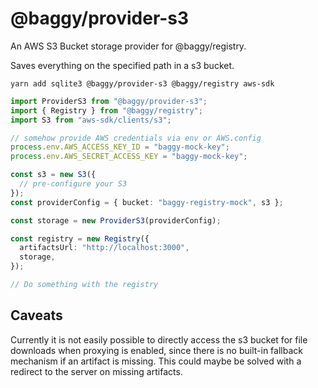 # @baggy/provider-s3

An AWS S3 Bucket storage provider for @baggy/registry.

Saves everything on the specified path in a s3 bucket.

`yarn add sqlite3 @baggy/provider-s3 @baggy/registry aws-sdk`

```typescript
import ProviderS3 from "@baggy/provider-s3";
import { Registry } from "@baggy/registry";
import S3 from "aws-sdk/clients/s3";

// somehow provide AWS credentials via env or AWS.config
process.env.AWS_ACCESS_KEY_ID = "baggy-mock-key";
process.env.AWS_SECRET_ACCESS_KEY = "baggy-mock-key";

const s3 = new S3({
  // pre-configure your S3
});
const providerConfig = { bucket: "baggy-registry-mock", s3 };

const storage = new ProviderS3(providerConfig);

const registry = new Registry({
  artifactsUrl: "http://localhost:3000",
  storage,
});

// Do something with the registry
```

## Caveats

Currently it is not easily possible to directly access the s3 bucket
for file downloads when proxying is enabled, since there is no built-in
fallback mechanism if an artifact is missing. This could maybe be solved with
a redirect to the server on missing artifacts.
